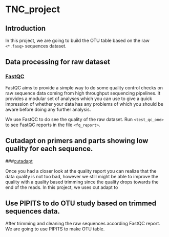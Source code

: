 # TNC_project
## Introduction
In this project, we are going to build the OTU table based on the raw `<*.fasq>` sequences dataset. 

## Data processing for raw dataset

### [FastQC](https://www.bioinformatics.babraham.ac.uk/projects/fastqc/)

FastQC aims to provide a simple way to do some quality control checks on raw sequence data coming from high throughput sequencing pipelines. It provides a modular set of analyses which you can use to give a quick impression of whether your data has any problems of which you should be aware before doing any further analysis.

We use FastQC to do see the quality of the raw dataset. Run `<test_qc_one>` to see FastQC reports in the file `<fq_report>`.


## Cutadapt on primers and parts showing low quality for each sequence.
###[cutadapt](https://cutadapt.readthedocs.io/en/stable/)



Once you had a closer look at the quality report you can realize that the data quality is not too bad, however we still might be able to improve the quality with a quality based trimming since the quality drops towards the end of the reads. In this project, we uses cut adapt to 
## Use PIPITS to do OTU study based on trimmed sequences data.
After trimming and cleaning the raw sequences according FastQC report. We are going to use PIPITS to make OTU table.
